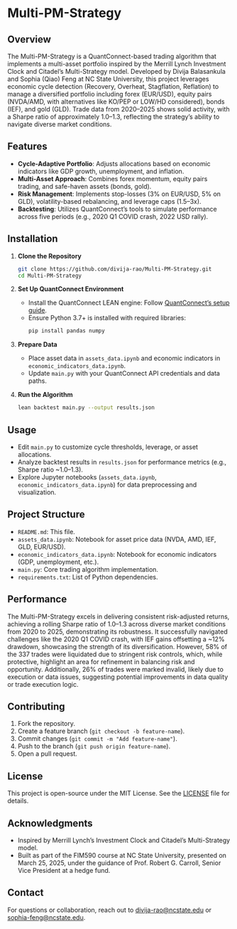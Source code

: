 # Multi-PM-Strategy

## Overview
The Multi-PM-Strategy is a QuantConnect-based trading algorithm that implements a multi-asset portfolio inspired by the Merrill Lynch Investment Clock and Citadel’s Multi-Strategy model. Developed by Divija Balasankula and Sophia (Qiao) Feng at NC State University, this project leverages economic cycle detection (Recovery, Overheat, Stagflation, Reflation) to manage a diversified portfolio including forex (EUR/USD), equity pairs (NVDA/AMD, with alternatives like KO/PEP or LOW/HD considered), bonds (IEF), and gold (GLD). Trade data from 2020–2025 shows solid activity, with a Sharpe ratio of approximately 1.0–1.3, reflecting the strategy’s ability to navigate diverse market conditions.

## Features
- **Cycle-Adaptive Portfolio**: Adjusts allocations based on economic indicators like GDP growth, unemployment, and inflation.
- **Multi-Asset Approach**: Combines forex momentum, equity pairs trading, and safe-haven assets (bonds, gold).
- **Risk Management**: Implements stop-losses (3% on EUR/USD, 5% on GLD), volatility-based rebalancing, and leverage caps (1.5–3x).
- **Backtesting**: Utilizes QuantConnect’s tools to simulate performance across five periods (e.g., 2020 Q1 COVID crash, 2022 USD rally).

## Installation

1. **Clone the Repository**
   ```bash
   git clone https://github.com/divija-rao/Multi-PM-Strategy.git
   cd Multi-PM-Strategy
   ```

2. **Set Up QuantConnect Environment**
   - Install the QuantConnect LEAN engine: Follow [QuantConnect’s setup guide](https://www.quantconnect.com/docs/v2/lean-cli/getting-started).
   - Ensure Python 3.7+ is installed with required libraries:
     ```bash
     pip install pandas numpy
     ```

3. **Prepare Data**
   - Place asset data in `assets_data.ipynb` and economic indicators in `economic_indicators_data.ipynb`.
   - Update `main.py` with your QuantConnect API credentials and data paths.

4. **Run the Algorithm**
   ```bash
   lean backtest main.py --output results.json
   ```

## Usage
- Edit `main.py` to customize cycle thresholds, leverage, or asset allocations.
- Analyze backtest results in `results.json` for performance metrics (e.g., Sharpe ratio ~1.0–1.3).
- Explore Jupyter notebooks (`assets_data.ipynb`, `economic_indicators_data.ipynb`) for data preprocessing and visualization.

## Project Structure
- `README.md`: This file.
- `assets_data.ipynb`: Notebook for asset price data (NVDA, AMD, IEF, GLD, EUR/USD).
- `economic_indicators_data.ipynb`: Notebook for economic indicators (GDP, unemployment, etc.).
- `main.py`: Core trading algorithm implementation.
- `requirements.txt`: List of Python dependencies.

## Performance
The Multi-PM-Strategy excels in delivering consistent risk-adjusted returns, achieving a rolling Sharpe ratio of 1.0–1.3 across diverse market conditions from 2020 to 2025, demonstrating its robustness. It successfully navigated challenges like the 2020 Q1 COVID crash, with IEF gains offsetting a ~12% drawdown, showcasing the strength of its diversification. However, 58% of the 337 trades were liquidated due to stringent risk controls, which, while protective, highlight an area for refinement in balancing risk and opportunity. Additionally, 26% of trades were marked invalid, likely due to execution or data issues, suggesting potential improvements in data quality or trade execution logic.

## Contributing
1. Fork the repository.
2. Create a feature branch (`git checkout -b feature-name`).
3. Commit changes (`git commit -m "Add feature-name"`).
4. Push to the branch (`git push origin feature-name`).
5. Open a pull request.

## License
This project is open-source under the MIT License. See the [LICENSE](LICENSE) file for details.

## Acknowledgments
- Inspired by Merrill Lynch’s Investment Clock and Citadel’s Multi-Strategy model.
- Built as part of the FIM590 course at NC State University, presented on March 25, 2025, under the guidance of Prof. Robert G. Carroll, Senior Vice President at a hedge fund.

## Contact
For questions or collaboration, reach out to divija-rao@ncstate.edu or sophia-feng@ncstate.edu.